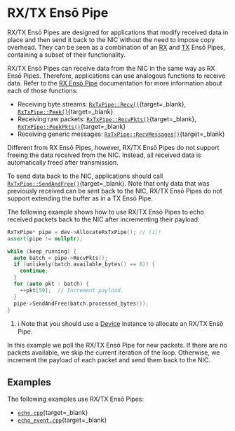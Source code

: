 # RX/TX Ensō Pipe

RX/TX Ensō Pipes are designed for applications that modify received data in place and then send it back to the NIC without the need to impose copy overhead. They can be seen as a combination of an [RX](rx_enso_pipe.md) and [TX](tx_enso_pipe.md) Ensō Pipes, containing a subset of their functionality.

RX/TX Ensō Pipes can receive data from the NIC in the same way as RX Ensō Pipes. Therefore, applications can use analogous functions to receive data. Refer to the [RX Ensō Pipe](rx_enso_pipe.md) documentation for more information about each of those functions:

- Receiving byte streams: [`RxTxPipe::Recv()`](/enso/software/classenso_1_1RxTxPipe.html#ae5d2972f0bbe6aebb8e0521884a1557f){target=_blank}, [`RxTxPipe::Peek()`](/enso/software/classenso_1_1RxTxPipe.html#a5026cb7e8ea1a5b335fbc77dcfe92c53){target=_blank}
- Receiving raw packets:  [`RxTxPipe::RecvPkts()`](/enso/software/classenso_1_1RxTxPipe.html#a98b9f150a91474e0a529cfb7668f7e2a){target=_blank}, [`RxTxPipe::PeekPkts()`](/enso/software/classenso_1_1RxTxPipe.html#a7ec0707e4a3adcc4f9a6c23d2d97d1c9){target=_blank}
- Receiving generic messages: [`RxTxPipe::RecvMessages()`](/enso/software/classenso_1_1RxTxPipe.html#a2619d7dd5d8efbf3d12095360d529cff){target=_blank}

Different from RX Ensō Pipes, however, RX/TX Ensō Pipes do not support freeing the data received from the NIC. Instead, all received data is automatically freed after transmission.

To send data back to the NIC, applications should call [`RxTxPipe::SendAndFree()`](/enso/software/classenso_1_1RxTxPipe.html#a8d4c4987842afe0a5754ac36cb54e7f4){target=_blank}. Note that only data that was previously received can be sent back to the NIC, RX/TX Ensō Pipes do not support extending the buffer as in a TX Ensō Pipe.

The following example shows how to use RX/TX Ensō Pipes to echo received packets back to the NIC after incrementing their payload:

```cpp
RxTxPipe* pipe = dev->AllocateRxTxPipe(); // (1)!
assert(pipe != nullptr);

while (keep_running) {
  auto batch = pipe->RecvPkts();
  if (unlikely(batch.available_bytes() == 0)) {
    continue;
  }
  for (auto pkt : batch) {
    ++pkt[59];  // Increment payload.
  }
  pipe->SendAndFree(batch.processed_bytes());
}
```

1. :information_source: Note that you should use a [Device](device.md) instance to allocate an RX/TX Ensō Pipe.

In this example we poll the RX/TX Ensō Pipe for new packets. If there are no packets available, we skip the current iteration of the loop. Otherwise, we increment the payload of each packet and send them back to the NIC.


## Examples

The following examples use RX/TX Ensō Pipes:

- [`echo.cpp`](https://github.com/crossroadsfpga/enso/blob/master/software/examples/echo.cpp){target=_blank}
- [`echo_event.cpp`](https://github.com/crossroadsfpga/enso/blob/master/software/examples/echo_event.cpp){target=_blank}
